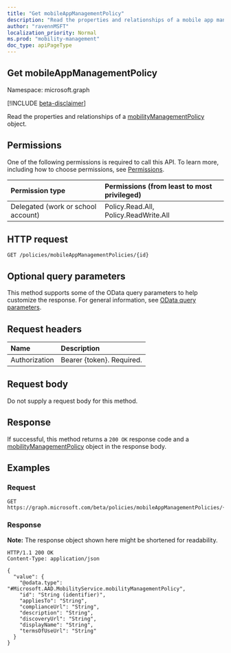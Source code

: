 ```yaml
---
title: "Get mobileAppManagementPolicy"
description: "Read the properties and relationships of a mobile app management policy."
author: "ravennMSFT"
localization_priority: Normal
ms.prod: "mobility-management"
doc_type: apiPageType
---
```


## Get mobileAppManagementPolicy

Namespace: microsoft.graph

[!INCLUDE [beta-disclaimer](../../includes/beta-disclaimer.md)]

Read the properties and relationships of a [mobilityManagementPolicy](../resources/mobilitymanagementpolicy.md) object.

## Permissions

One of the following permissions is required to call this API. To learn more, including how to choose permissions, see [Permissions](/graph/permissions-reference).

|Permission type|Permissions (from least to most privileged)|
|:---|:---|
|Delegated (work or school account)|Policy.Read.All, Policy.ReadWrite.All|


## HTTP request

<!-- {
  "blockType": "ignored"
}
-->

``` http
GET /policies/mobileAppManagementPolicies/{id}
```

## Optional query parameters

This method supports some of the OData query parameters to help customize the response. For general information, see [OData query parameters](/graph/query-parameters).

## Request headers

|Name|Description|
|:---|:---|
|Authorization|Bearer {token}. Required.|

## Request body

Do not supply a request body for this method.

## Response

If successful, this method returns a `200 OK` response code and a [mobilityManagementPolicy](../resources/mobilitymanagementpolicy.md) object in the response body.

## Examples

### Request

``` http
GET https://graph.microsoft.com/beta/policies/mobileAppManagementPolicies/{id}
```

### Response

**Note:** The response object shown here might be shortened for readability.

``` http
HTTP/1.1 200 OK
Content-Type: application/json

{
  "value": {
    "@odata.type": "#Microsoft.AAD.MobilityService.mobilityManagementPolicy",
    "id": "String (identifier)",
    "appliesTo": "String",
    "complianceUrl": "String",
    "description": "String",
    "discoveryUrl": "String",
    "displayName": "String",
    "termsOfUseUrl": "String"
  }
}
```
